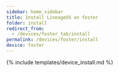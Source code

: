 ```yaml
---
sidebar: home_sidebar
title: Install LineageOS on foster
folder: install
redirect_from:
  - /devices/foster_tab/install
permalink: /devices/foster/install
device: foster
---
```

{% include templates/device_install.md %}
